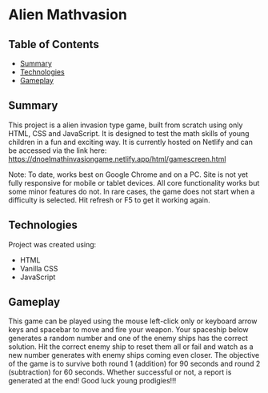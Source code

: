 # Alien Mathvasion

## Table of Contents
* [Summary](#summary)
* [Technologies](#technologies)
* [Gameplay](#gameplay)

## Summary
This project is a alien invasion type game, built from scratch using only HTML, CSS and JavaScript. It is designed to test the math skills of young children in a fun and exciting way. It is currently hosted on Netlify and can be accessed via the link here: https://dnoelmathinvasiongame.netlify.app/html/gamescreen.html

Note: To date, works best on Google Chrome and on a PC. Site is not yet fully responsive for mobile or tablet devices. All core functionality works but some minor features do not. In rare cases, the game does not start when a difficulty is selected. Hit refresh or F5 to get it working again.

## Technologies
Project was created using:
* HTML
* Vanilla CSS
* JavaScript

## Gameplay
This game can be played using the mouse left-click only or keyboard arrow keys and spacebar to move and fire your weapon. Your spaceship below generates a random number and one of the enemy ships has the correct solution. Hit the correct enemy ship to reset them all or fail and watch as a new number generates with enemy ships coming even closer. The objective of the game is to survive both round 1 (addition) for 90 seconds and round 2 (subtraction) for 60 seconds. Whether successful or not, a report is generated at the end! Good luck young prodigies!!!

